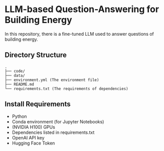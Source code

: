 # LLM-based Question-Answering for Building Energy

In this repository, there is a fine-tuned LLM used to answer questions of building energy.

## Directory Structure
```
.
├── code/
├── data/
├── environment.yml (The environment file)
├── README.md
└── requirements.txt (The requirements of dependencies)
```
   
## Install Requirements
  * Python  
  * Conda environment (for Jupyter Notebooks) 
  * (NVIDIA H100) GPUs    
  * Dependencies listed in requirements.txt 
  * OpenAI API key
  * Hugging Face Token


